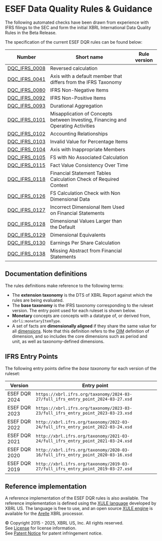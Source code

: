 # ESEF Data Quality Rules & Guidance

The following automated checks have been drawn from experience with IFRS filings to the SEC and form the initial XBRL International Data Quality Rules in the Beta Release. 

The specification of the current ESEF DQR rules can be found below:

| Number | Short name | Rule version |
| ----- | ----- | ----- |
| [DQC_IFRS_0008](docs/DQC_IFRS_0008/DQC_0008.md) | Reversed calculation | 
| [DQC_IFRS_0041](docs/DQC_IFRS_0041/DQC_0041.md) | Axis with a default member that differs from the IFRS Taxonomy | 
| [DQC_IFRS_0080](docs/DQC_IFRS_0080/DQC_0080.md) | IFRS Non-Negative Items | 
| [DQC_IFRS_0092](docs/DQC_IFRS_0092/DQC_0092.md) | IFRS Non-Positive Items | 
| [DQC_IFRS_0093](docs/DQC_IFRS_0093/DQC_0093.md) | Durational Aggregation | 
| [DQC_IFRS_0101](docs/DQC_IFRS_0101/DQC_0101.md) | Misapplication of Concepts between Investing, Financing and Operating Activities | 
| [DQC_IFRS_0102](docs/DQC_IFRS_0102/DQC_0102.md) | Accounting Relationships| 
| [DQC_IFRS_0103](docs/DQC_IFRS_0103/DQC_0103.md) | Invalid Value for Percentage Items | 
| [DQC_IFRS_0104](docs/DQC_IFRS_0104/DQC_0104.md) | Axis with Inappropriate Members | 
| [DQC_IFRS_0105](docs/DQC_IFRS_0105/DQC_0105.md) | FS with No Associated Calculation | 
| [DQC_IFRS_0115](docs/DQC_IFRS_0115/DQC_0115.md) | Fact Value Consistency Over Time | 
| [DQC_IFRS_0118](docs/DQC_IFRS_0118/DQC_0118.md) | Financial Statement Tables Calculation Check of Required Context | 
| [DQC_IFRS_0126](docs/DQC_IFRS_0126/DQC_0126.md) | FS Calculation Check with Non Dimensional Data | 
| [DQC_IFRS_0127](docs/DQC_IFRS_0127/DQC_0127.md) | Incorrect Dimensional Item Used on Financial Statements | 
| [DQC_IFRS_0128](docs/DQC_IFRS_0128/DQC_0128.md) | Dimensional Values Larger than the Default | 
| [DQC_IFRS_0129](docs/DQC_IFRS_0129/DQC_0129.md) | Dimensional Equivalents | 
| [DQC_IFRS_0130](docs/DQC_IFRS_0130/DQC_0130.md) | Earnings Per Share Calculation | 
| [DQC_IFRS_0138](docs/DQC_IFRS_0138/DQC_0138.md) | Missing Abstract from Financial Statements | 

## Documentation definitions

The rules definitions make reference to the following terms:

* The **extension taxonomy** is the DTS of XBRL Report against which the rules are being evaluated.
* The **base taxonomy** is the IFRS taxonomy corresponding to the ruleset version.  The entry point used for each ruleset is shown below.
* **Monetary** concepts are concepts with a datatype of, or derived from, `xbrli:monetaryItemType`.
* A set of facts are **dimensionally aligned** if they share the same value for all [dimensions](https://www.xbrl.org/Specification/oim/REC-2021-10-13/oim-REC-2021-10-13.html#term-dimension).  Note that this definition refers to the [OIM](https://www.xbrl.org/Specification/oim/REC-2021-10-13/oim-REC-2021-10-13.html) definition of dimension, and so includes the core dimensions such as period and unit, as well as taxonomy-defined dimensions.

## IFRS Entry Points

The following entry points define the _base taxonomy_ for each version of the ruleset:

| Version | Entry point |
| ------- | ----------- | 
| ESEF DQR 2024 | `https://xbrl.ifrs.org/taxonomy/2024-03-27/full_ifrs_entry_point_2024-03-27.xsd` |
| ESEF DQR 2023 | `https://xbrl.ifrs.org/taxonomy/2023-03-23/full_ifrs_entry_point_2023-03-23.xsd` | 
| ESEF DQR 2022 | `http://xbrl.ifrs.org/taxonomy/2022-03-24/full_ifrs_entry_point_2022-03-24.xsd` |  
| ESEF DQR 2021 | `http://xbrl.ifrs.org/taxonomy/2021-03-24/full_ifrs_entry_point_2021-03-24.xsd` |
| ESEF DQR 2020 | `http://xbrl.ifrs.org/taxonomy/2020-03-16/full_ifrs_entry_point_2020-03-16.xsd` |
| ESEF DQR 2019 | `http://xbrl.ifrs.org/taxonomy/2019-03-27/full_ifrs_entry_point_2019-03-27.xsd` |

## Reference implementation

A reference implementation of the ESEF DQR rules is also available.  The reference implementation is defined using the [XULE language](https://xbrl.us/home/use/what-is-xule) developed by XBRL US.  The language is free to use, and an open source [XULE engine](https://github.com/xbrlus/xule/releases/latest) is available for the [Arelle](https://arelle.org/pub) XBRL processor.   


© Copyright 2015 - 2025, XBRL US, Inc. All rights reserved.   
See [License](https://xbrl.us/dqc-license) for license information.  
See [Patent Notice](https://xbrl.us/dqc-patent) for patent infringement notice.  
